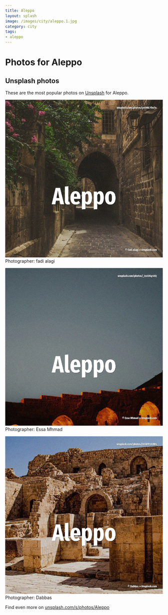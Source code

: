 ```yaml
---
title: Aleppo
layout: splash
image: /images/city/aleppo.1.jpg
category: city
tags:
- aleppo
---
```

# Photos for Aleppo
 
## Unsplash photos
These are the most popular photos on [Unsplash](https://unsplash.com) for Aleppo.
 
![Aleppo](/images/city/aleppo.1.jpg)
Photographer:  fadi alagi
 
![Aleppo](/images/city/aleppo.2.jpg)
Photographer:  Essa Mhmad
 
![Aleppo](/images/city/aleppo.3.jpg)
Photographer:  Dabbas
 
Find even more on [unsplash.com/s/photos/Aleppo](https://unsplash.com/s/photos/Aleppo)
 
